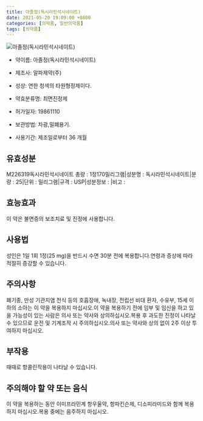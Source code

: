 ```yaml
---
title: 아졸정(독시라민석시네이트)
date: 2021-05-20 19:09:00 +0800
categories: [의약품, 일반의약품]
tags: [의약품]
---
```

![아졸정(독시라민석시네이트)](https://nedrug.mfds.go.kr/pbp/cmn/itemImageDownload/1Mxwka5v0ih)

- 약이름: 아졸정(독시라민석시네이트)
- 제조사: 알파제약(주)
- 성상: 연한 청색의 타원형정제이다.

- 약효분류명: 최면진정제
- 허가일자: 19861110
- 보관방법: 차광,밀폐용기.

- 사용기간: 제조일로부터 36 개월
## 유효성분
M226319독시라민석시네이트
총량 : 1정170밀리그램|성분명 : 독시라민석시네이트|분량 : 25|단위 : 밀리그램|규격 : USP|성분정보 : |비고 :
## 효능효과
이 약은 불면증의 보조치료 및 진정에 사용합니다.
## 사용법
성인은 1일 1회 1정(25 mg)을 반드시 수면 30분 전에 복용합니다.연령과 증상에 따라 적절히 증강할 수 있습니다.
## 주의사항
폐기종, 만성 기관지염 천식 등의 호흡장애, 녹내장, 전립선 비대 환자, 수유부, 15세 이하의 소아는 이 약을 복용하지 마십시오.이 약을 복용하기 전에 임부 및 임신을 하고 있을 가능성이 있는 사람은 의사 또는 약사와 상의하십시오.복용 후 과도한 진정이 나타날 수 있으므로 운전 및 기계조작 시 주의하십시오.의사 또는 약사와 상의 없이 2주 이상 투여하지 마십시오.
## 부작용
때때로 항콜린작용이 나타날 수 있습니다.
## 주의해야 할 약 또는 음식
이 약을 복용하는 동안 이미프라민계 항우울약, 항파킨슨제, 디소피라미드와 함께 복용하지 마십시오.복용 중에는 음주하지 마십시오.

